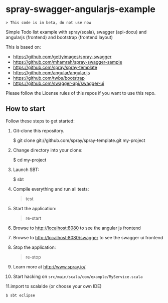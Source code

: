 spray-swagger-angularjs-example
===============================

    > This code is in beta, do not use now

Simple Todo list example with spray(scala), swagger (api-docu) and angularjs (frontend) and bootstrap (frontend layout)

This is based on:

* https://github.com/gettyimages/spray-swagger
* https://github.com/mhamrah/spray-swagger-sample
* https://github.com/spray/spray-template
* https://github.com/angular/angular.js
* https://github.com/twbs/bootstrap
* https://github.com/swagger-api/swagger-ui

Please follow the License rules of this repos if you want to use this repo.

## How to start

Follow these steps to get started:

1. Git-clone this repository.

    $ git clone git://github.com/spray/spray-template.git my-project

2. Change directory into your clone:

    $ cd my-project

3. Launch SBT:

    $ sbt

4. Compile everything and run all tests:

    > test

5. Start the application:

    > re-start

6. Browse to [http://localhost:8080](http://localhost:8080/) to see the angular js frontend

7. Browse to [http://localhost:8080/swagger](http://localhost:8080/swagger) to see the swagger ui frontend

8. Stop the application:

    > re-stop

9. Learn more at http://www.spray.io/

10. Start hacking on `src/main/scala/com/example/MyService.scala`

11.import to scalaIde (or choose your own IDE)

    $ sbt eclipse
    

